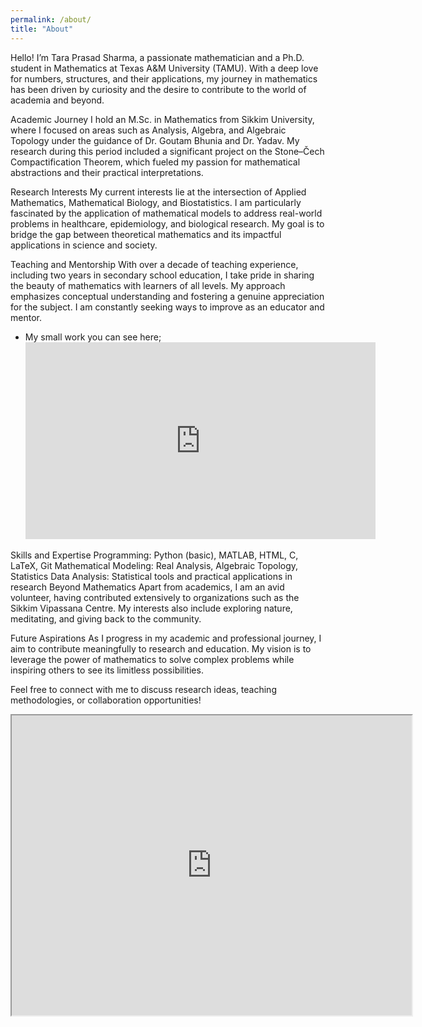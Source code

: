 ```yaml
---
permalink: /about/
title: "About"
---
```


Hello! I’m Tara Prasad Sharma, a passionate mathematician and a Ph.D. student in Mathematics at Texas A&M University (TAMU). With a deep love for numbers, structures, and their applications, my journey in mathematics has been driven by curiosity and the desire to contribute to the world of academia and beyond.

Academic Journey
I hold an M.Sc. in Mathematics from Sikkim University, where I focused on areas such as Analysis, Algebra, and Algebraic Topology under the guidance of Dr. Goutam Bhunia and Dr. Yadav. My research during this period included a significant project on the Stone–Čech Compactification Theorem, which fueled my passion for mathematical abstractions and their practical interpretations.

Research Interests
My current interests lie at the intersection of Applied Mathematics, Mathematical Biology, and Biostatistics. I am particularly fascinated by the application of mathematical models to address real-world problems in healthcare, epidemiology, and biological research. My goal is to bridge the gap between theoretical mathematics and its impactful applications in science and society.

Teaching and Mentorship
With over a decade of teaching experience, including two years in secondary school education, I take pride in sharing the beauty of mathematics with learners of all levels. My approach emphasizes conceptual understanding and fostering a genuine appreciation for the subject. I am constantly seeking ways to improve as an educator and mentor.

- My small work you can see here;
   <iframe width="560" height="315" src="https://www.youtube.com/embed/I0TzlVAZH_8?si=TBCFQ7bpU6U4pflP" title="YouTube video player" frameborder="0" allow="accelerometer; autoplay; clipboard-write; encrypted-media; gyroscope; picture-in-picture; web-share" referrerpolicy="strict-origin-when-cross-origin" allowfullscreen></iframe>

Skills and Expertise
Programming: Python (basic), MATLAB, HTML, C, LaTeX, Git
Mathematical Modeling: Real Analysis, Algebraic Topology, Statistics
Data Analysis: Statistical tools and practical applications in research
Beyond Mathematics
Apart from academics, I am an avid volunteer, having contributed extensively to organizations such as the Sikkim Vipassana Centre. My interests also include exploring nature, meditating, and giving back to the community.

Future Aspirations
As I progress in my academic and professional journey, I aim to contribute meaningfully to research and education. My vision is to leverage the power of mathematics to solve complex problems while inspiring others to see its limitless possibilities.

Feel free to connect with me to discuss research ideas, teaching methodologies, or collaboration opportunities!

<iframe src="https://drive.google.com/file/d/1wB_SAsrCQRkrRX5cMPzK-777UvYo2nqd/preview" width="640" height="480" allow="autoplay"></iframe
